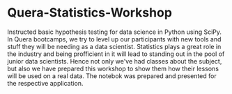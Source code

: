 # Quera-Statistics-Workshop
Instructed basic hypothesis testing for data science in Python using SciPy.
In Quera bootcamps, we try to level up our participants with new tools and stuff they will be needing as a data scientist.
Statistics plays a great role in the industry and being profficient in it will lead to standing out in the pool of junior data scientists. Hence not only we've had classes about the subject, but also we have prepared this workshop to show them how their lessons will be used on a real data.
The notebok was prepared and presented for the respective application.
